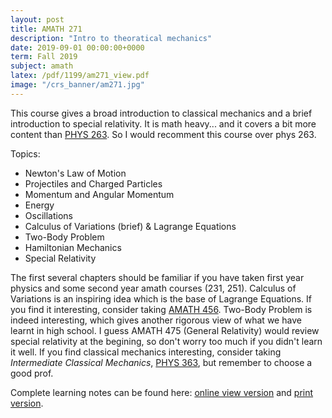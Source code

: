 ```yaml
---
layout: post
title: AMATH 271
description: "Intro to theoratical mechanics"
date: 2019-09-01 00:00:00+0000
term: Fall 2019
subject: amath
latex: /pdf/1199/am271_view.pdf
image: "/crs_banner/am271.jpg"
---
```


This course gives a broad introduction to classical mechanics and a brief introduction to special relativity. It is math heavy... and it covers a bit more content than [PHYS 263](https://ugradcalendar.uwaterloo.ca/courses/PHYS/263). So I would recomment this course over phys 263.

Topics:
* Newton's Law of Motion
* Projectiles and Charged Particles
* Momentum and Angular Momentum
* Energy
* Oscillations
* Calculus of Variations (brief) & Lagrange Equations
* Two-Body Problem
* Hamiltonian Mechanics
* Special Relativity

The first several chapters should be familiar if you have taken first year physics and some second year amath courses (231, 251). Calculus of Variations is an inspiring idea which is the base of Lagrange Equations. If you find it interesting, consider taking [AMATH 456](https://ugradcalendar.uwaterloo.ca/courses/AMATH/456). Two-Body Problem is indeed interesting, which gives another rigorous view of what we have learnt in high school. I guess AMATH 475 (General Relativity) would review special relativity at the begining, so don't worry too much if you didn't learn it well. If you find classical mechanics interesting, consider taking *Intermediate Classical Mechanics*, [PHYS 363](https://ugradcalendar.uwaterloo.ca/courses/PHYS/363), but remember to choose a good prof.

Complete learning notes can be found here: [online view version](https://pdf.sibeliusp.com/1199/am271_view.pdf) and [print version](https://pdf.sibeliusp.com/1199/am271_print.pdf).
